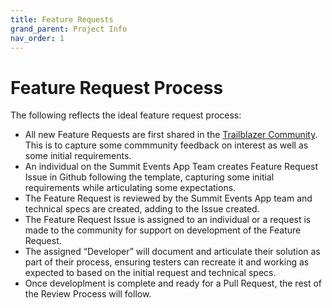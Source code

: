 ```yaml
---
title: Feature Requests
grand_parent: Project Info
nav_order: 1
---
```


# Feature Request Process
The following reflects the ideal feature request process:
- All new Feature Requests are first shared in the [Trailblazer Community](https://trailhead.salesforce.com/trailblazer-community/groups/0F94S000000kHi2SAE). This is to capture some commmunity feedback on interest as well as some initial requirements.
- An individual on the Summit Events App Team creates Feature Request Issue in Github following the template, capturing some initial requirements while articulating some expectations.
- The Feature Request is reviewed by the Summit Events App team and technical specs are created, adding to the Issue created.
- The Feature Request Issue is assigned to an individual or a request is made to the community for support on development of the Feature Request.
- The assigned “Developer” will document and articulate their solution as part of their process, ensuring testers can recreate it and working as expected to based on the initial request and technical specs.
- Once developlment is complete and ready for a Pull Request, the rest of the Review Process will follow.
